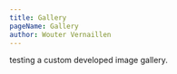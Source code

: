 ```yaml
---
title: Gallery
pageName: Gallery
author: Wouter Vernaillen
---
```


testing a custom developed image gallery.

<image-gallery folder="testGallery" />
